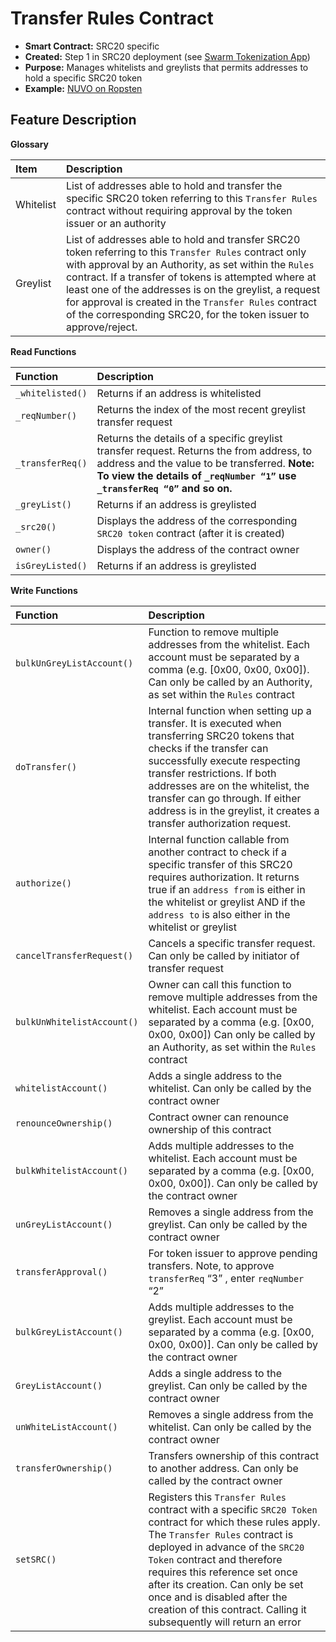 # Transfer Rules Contract

* **Smart Contract:** SRC20 specific
* **Created:** Step 1 in SRC20 deployment (see [Swarm Tokenization App](https://swarm.app/))
* **Purpose:** Manages whitelists and greylists that permits addresses to hold a specific SRC20 token
* **Example:**  [NUVO on Ropsten](https://ropsten.etherscan.io/address/0xad872227FBCEE4271a2F89C4c9B7df0cc86E0e71#code) 

## Feature Description

**Glossary**

| Item | Description |
| :--- | :--- |
| Whitelist | List of addresses able to hold and transfer the specific SRC20 token referring to this `Transfer Rules` contract without requiring approval by the token issuer or an authority |
| Greylist | List of addresses able to hold and transfer SRC20 token referring to this `Transfer Rules` contract only with approval by an Authority, as set within the `Rules` contract. If a transfer of tokens is attempted where at least one of the addresses is on the greylist, a request for approval is created in the `Transfer Rules` contract of the corresponding SRC20, for the token issuer to approve/reject. |

**Read Functions**

| Function | Description |
| :--- | :--- |
| `_whitelisted()` | Returns if an address is whitelisted |
| `_reqNumber()` | Returns the index of the most recent greylist transfer request |
| `_transferReq()` | Returns the details of a specific greylist transfer request. Returns the from address, to address and the value to be transferred. **Note: To view the details of `_reqNumber “1”` use `_transferReq “0”` and so on.** |
| `_greyList()` | Returns if an address is greylisted |
| `_src20()` | Displays the address of the corresponding `SRC20 token` contract (after it is created) |
| `owner()` | Displays the address of the contract owner |
| `isGreyListed()` | Returns if an address is greylisted |

**Write Functions**

| Function | Description |
| :--- | :--- |
| `bulkUnGreyListAccount()` | Function to remove multiple addresses from the whitelist. Each account must be separated by a comma (e.g. [0x00, 0x00, 0x00]). Can only be called by an Authority, as set within the `Rules` contract |
| `doTransfer()` | Internal function when setting up a transfer. It is executed when transferring SRC20 tokens that checks if the transfer can successfully execute respecting transfer restrictions. If both addresses are on the whitelist, the transfer can go through. If either address is in the greylist, it creates a transfer authorization request. |
| `authorize()` | Internal function callable from another contract to check if a specific  transfer of this SRC20 requires authorization. It returns true if an `address from` is either in the whitelist or greylist AND if the `address to` is also either in the whitelist or greylist |
| `cancelTransferRequest()` | Cancels a specific transfer request. Can only be called by initiator of transfer request |
| `bulkUnWhitelistAccount()` | Owner can call this function to remove multiple addresses from the whitelist. Each account must be separated by a comma (e.g. [0x00, 0x00, 0x00]) Can only be called by an Authority, as set within the `Rules` contract |
| `whitelistAccount()` | Adds a single address to the whitelist. Can only be called by the contract owner |
| `renounceOwnership()` | Contract owner can renounce ownership of this contract |
| `bulkWhitelistAccount()` | Adds multiple addresses to the whitelist. Each account must be separated by a comma (e.g. [0x00, 0x00, 0x00]). Can only be called by the contract owner |
| `unGreyListAccount()` | Removes a single address from the greylist. Can only be called by the contract owner |
| `transferApproval()` | For token issuer to approve pending transfers. Note, to approve `transferReq` “3” , enter `reqNumber` “2” |
| `bulkGreyListAccount()` | Adds multiple addresses to the greylist. Each account must be separated by a comma (e.g. [0x00, 0x00, 0x00)]. Can only be called by the contract owner |
| `GreyListAccount()` | Adds a single address to the greylist. Can only be called by the contract owner |
| `unWhiteListAccount()` | Removes a single address from the whitelist. Can only be called by the contract owner |
| `transferOwnership()` | Transfers ownership of this contract to another address. Can only be called by the contract owner |
| `setSRC()` | Registers this `Transfer Rules` contract with a specific  `SRC20 Token` contract for which these rules apply. The `Transfer Rules` contract is deployed in advance of the `SRC20 Token` contract and therefore requires this reference set once after its creation. Can only be set once and is disabled after the creation of this contract. Calling it subsequently will return an error |

